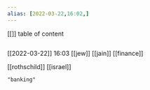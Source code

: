 ```yaml
---
alias: [2022-03-22,16:02,]
---
```

[[]]
table of content
```toc
```

[[2022-03-22]] 16:03
[[jew]]
[[jain]]
[[finance]]

[[rothschild]]
[[israel]]
```query
"banking"
```